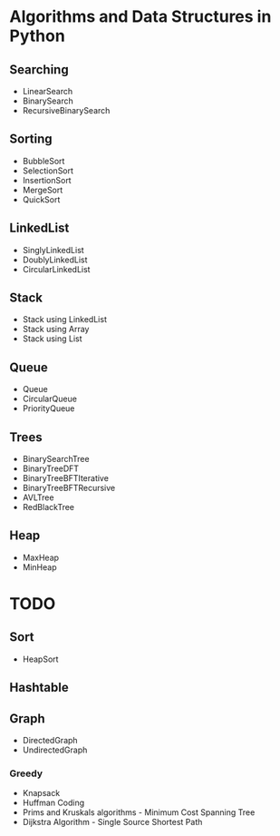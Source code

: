 # Algorithms and Data Structures in Python

## Searching
* LinearSearch
* BinarySearch
* RecursiveBinarySearch

## Sorting
* BubbleSort
* SelectionSort
* InsertionSort
* MergeSort
* QuickSort

## LinkedList
* SinglyLinkedList
* DoublyLinkedList
* CircularLinkedList

## Stack
* Stack using LinkedList
* Stack using Array
* Stack using List

## Queue
* Queue
* CircularQueue
* PriorityQueue

## Trees
* BinarySearchTree
* BinaryTreeDFT
* BinaryTreeBFTIterative
* BinaryTreeBFTRecursive
* AVLTree
* RedBlackTree

## Heap
* MaxHeap
* MinHeap

# TODO
## Sort
* HeapSort
## Hashtable
## Graph
* DirectedGraph
* UndirectedGraph


### Greedy
* Knapsack
* Huffman Coding
* Prims and Kruskals algorithms - Minimum Cost Spanning Tree
* Dijkstra Algorithm - Single Source Shortest Path
